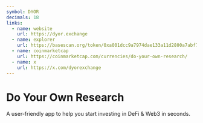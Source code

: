 ```yaml
---
symbol: DYOR
decimals: 18
links:
  - name: website
    url: https://dyor.exchange
  - name: explorer
    url: https://basescan.org/token/0xa001dcc9a7974dae133a11d2800a7abf7b8f5f3c
  - name: coinmarketcap
    url: https://coinmarketcap.com/currencies/do-your-own-research/
  - name: x
    url: https://x.com/dyorexchange
---
```


# Do Your Own Research

A user-friendly app to help you start investing in DeFi & Web3 in seconds.
